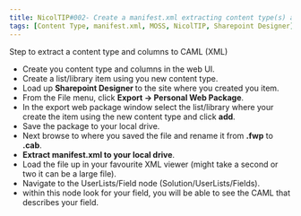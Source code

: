 ```yaml
---
title: NicolTIP#002- Create a manifest.xml extracting content type(s) and columns from a site using Sharepoint Designer
tags: [Content Type, manifest.xml, MOSS, NicolTIP, Sharepoint Designer]
---
```

<p>Step to extract a content type and columns to CAML (XML)</p>  <ul>   <li>Create you content type and columns in the web UI. </li>    <li>Create a list/library item using you new content type. </li>    <li>Load up <strong>Sharepoint Designer </strong>to the site where you created you item. </li>    <li>From the File menu, click <strong>Export -&gt; Personal Web Package</strong>. </li>    <li>In the export web package window select the list/library where your create the item using the new content type and click <strong>add</strong>. </li>    <li>Save the package to your local drive. </li>    <li>Next browse to where you saved the file and rename it from <strong>.fwp</strong> to <strong>.cab</strong>. </li>    <li><strong>Extract manifest.xml to your local drive</strong>. </li>    <li>Load the file up in your favourite XML viewer (might take a second or two it can be a large file). </li>    <li>Navigate to the UserLists/Field node (Solution/UserLists/Fields). </li>    <li>within this node look for your field, you will be able to see the CAML that describes your field. </li> </ul>

